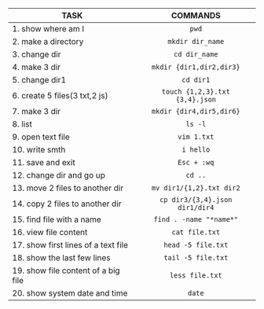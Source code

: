 |            TASK                     |         COMMANDS                     |
|-------------------------------------|:------------------------------------:|
| 1. show where am I                  | ```pwd```                            |
| 2. make a directory                 | ```mkdir dir_name```                 |
| 3. change dir                       | ```cd dir_name```                    |
| 4. make 3 dir                       | ```mkdir {dir1,dir2,dir3}```         |
| 5. change dir1                      | ```cd dir1```                        |
| 6. create 5 files(3 txt,2 js)       | ```touch {1,2,3}.txt {3,4}.json```   |
| 7. make 3 dir                       | ```mkdir {dir4,dir5,dir6}```         |
| 8. list                             | ```ls -l```                          |
| 9. open text file                   | ```vim 1.txt```                      |
| 10. write smth                      | ```i hello```                        |
| 11. save and exit                   | ```Esc + :wq```                      |
| 12. change dir and go up            | ```cd ..```                          |
| 13. move 2 files to another dir     | ```mv dir1/{1,2}.txt dir2```         |
| 14. copy 2 files to another dir     | ```cp dir3/{3,4}.json dir1/dir4```   |
| 15. find file with a name           | ```find . -name "*name*"```          |
| 16. view file content               | ```cat file.txt```                   |
| 17. show first lines of a text file | ```head -5 file.txt```               |
| 18. show the last few lines         | ```tail -5 file.txt```               |
| 19. show file content of a big file | ```less file.txt```                  |
| 20. show system date and time       | ```date```                           |